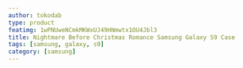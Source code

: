 ```yaml
---
author: tokodab
type: product
featimg: 1wPNUweNCmkMKWxUJ49HNmwtx1OU4Jbl3
title: Nightmare Before Christmas Romance Samsung Galaxy S9 Case
tags: [samsung, galaxy, s9]
category: [samsung]
---
```

